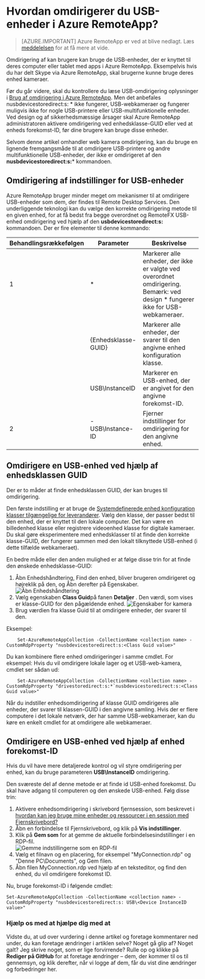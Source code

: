 <properties 
    pageTitle="Hvordan omdirigerer du USB-enheder i Azure RemoteApp? | Microsoft Azure" 
    description="Lær at bruge omdirigering til USB-enheder i Azure RemoteApp." 
    services="remoteapp" 
    documentationCenter="" 
    authors="lizap" 
    manager="mbaldwin" />

<tags 
    ms.service="remoteapp" 
    ms.workload="compute" 
    ms.tgt_pltfrm="na" 
    ms.devlang="na" 
    ms.topic="article" 
    ms.date="08/15/2016" 
    ms.author="elizapo" />



# <a name="how-do-you-redirect-usb-devices-in-azure-remoteapp"></a>Hvordan omdirigerer du USB-enheder i Azure RemoteApp?

> [AZURE.IMPORTANT]
> Azure RemoteApp er ved at blive nedlagt. Læs [meddelelsen](https://go.microsoft.com/fwlink/?linkid=821148) for at få mere at vide.

Omdirigering af kan brugere kan bruge de USB-enheder, der er knyttet til deres computer eller tablet med apps i Azure RemoteApp. Eksempelvis hvis du har delt Skype via Azure RemoteApp, skal brugerne kunne bruge deres enhed kameraer.

Før du går videre, skal du kontrollere du læse USB-omdirigering oplysninger i [Brug af omdirigering i Azure RemoteApp](remoteapp-redirection.md). Men det anbefales nusbdevicestoredirect:s: * ikke fungerer, USB-webkameraer og fungerer muligvis ikke for nogle USB-printere eller USB-multifunktionelle enheder. Ved design og af sikkerhedsmæssige årsager skal Azure RemoteApp administratoren aktivere omdirigering ved enhedsklasse-GUID eller ved at enheds forekomst-ID, før dine brugere kan bruge disse enheder.

Selvom denne artikel omhandler web kamera omdirigering, kan du bruge en lignende fremgangsmåde til at omdirigere USB-printere og andre multifunktionelle USB-enheder, der ikke er omdirigeret af den **nusbdevicestoredirect:s:*** kommandoen.

## <a name="redirection-options-for-usb-devices"></a>Omdirigering af indstillinger for USB-enheder
Azure RemoteApp bruger minder meget om mekanismer til at omdirigere USB-enheder som dem, der findes til Remote Desktop Services. Den underliggende teknologi kan du vælge den korrekte omdirigering metode til en given enhed, for at få bedst fra begge overordnet og RemoteFX USB-enhed omdirigering ved hjælp af den **usbdevicestoredirect:s:** kommandoen. Der er fire elementer til denne kommando:

| Behandlingsrækkefølgen | Parameter           | Beskrivelse                                                                                                                |
|------------------|---------------------|----------------------------------------------------------------------------------------------------------------------------|
| 1                | *                   | Markerer alle enheder, der ikke er valgte ved overordnet omdirigering. Bemærk: ved design * fungerer ikke for USB-webkameraer.  |
|                  | {Enhedsklasse-GUID} | Markerer alle enheder, der svarer til den angivne enhed konfiguration klasse.                                                           |
|                  | USB\InstanceID      | Markerer en USB-enhed, der er angivet for den angivne forekomst-ID.                                                                  |
| 2                | -USB\Instance-ID    | Fjerner indstillinger for omdirigering for den angivne enhed.                                                                 |

## <a name="redirecting-a-usb-device-by-using-the-device-class-guid"></a>Omdirigere en USB-enhed ved hjælp af enhedsklassen GUID
Der er to måder at finde enhedsklassen GUID, der kan bruges til omdirigering. 

Den første indstilling er at bruge de [Systemdefinerede enhed konfiguration klasser tilgængelige for leverandører](https://msdn.microsoft.com/library/windows/hardware/ff553426.aspx). Vælg den klasse, der passer bedst til den enhed, der er knyttet til den lokale computer. Det kan være en billedenhed klasse eller registrere videoenhed klasse for digitale kameraer. Du skal gøre eksperimentere med enhedsklasser til at finde den korrekte klasse-GUID, der fungerer sammen med den lokalt tilknyttede USB-enhed (i dette tilfælde webkameraet).

En bedre måde eller den anden mulighed er at følge disse trin for at finde den ønskede enhedsklasse-GUID:

1. Åbn Enhedshåndtering, Find den enhed, bliver brugeren omdirigeret og højreklik på den, og Åbn derefter på Egenskaber.
![Åbn Enhedshåndtering](./media/remoteapp-usbredir/ra-devicemanager.png)
2. Vælg egenskaben **Class Guid**på fanen **Detaljer** . Den værdi, som vises er klasse-GUID for den pågældende enhed.
![Egenskaber for kamera](./media/remoteapp-usbredir/ra-classguid.png)
3. Brug værdien fra klasse Guid til at omdirigere enheder, der svarer til den.

Eksempel:

        Set-AzureRemoteAppCollection -CollectionName <collection name> -CustomRdpProperty "nusbdevicestoredirect:s:<Class Guid value>"

Du kan kombinere flere enhed omdirigeringer i samme cmdlet. For eksempel: Hvis du vil omdirigere lokale lager og et USB-web-kamera, cmdlet ser sådan ud:

        Set-AzureRemoteAppCollection -CollectionName <collection name> -CustomRdpProperty "drivestoredirect:s:*`nusbdevicestoredirect:s:<Class Guid value>"

Når du indstiller enhedsomdirigering af klasse GUID omdirigeres alle enheder, der svarer til klassen-GUID i den angivne samling. Hvis der er flere computere i det lokale netværk, der har samme USB-webkameraer, kan du køre en enkelt cmdlet for at omdirigere alle webkameraer.

## <a name="redirecting-a-usb-device-by-using-the-device-instance-id"></a>Omdirigere en USB-enhed ved hjælp af enhed forekomst-ID

Hvis du vil have mere detaljerede kontrol og vil styre omdirigering per enhed, kan du bruge parameteren **USB\InstanceID** omdirigering.

Den sværeste del af denne metode er at finde id USB-enhed forekomst. Du skal have adgang til computeren og den ønskede USB-enhed. Følg disse trin:

1. Aktivere enhedsomdirigering i skrivebord fjernsession, som beskrevet i [hvordan kan jeg bruge mine enheder og ressourcer i en session med Fjernskrivebord?](http://windows.microsoft.com/en-us/windows7/How-can-I-use-my-devices-and-resources-in-a-Remote-Desktop-session)
2. Åbn en forbindelse til Fjernskrivebord, og klik på **Vis indstillinger**.
3. Klik på **Gem som** for at gemme de aktuelle forbindelsesindstillinger i en RDP-fil.  
    ![Gemme indstillingerne som en RDP-fil](./media/remoteapp-usbredir/ra-saveasrdp.png)
4. Vælg et filnavn og en placering, for eksempel "MyConnection.rdp" og "Denne PC\Documents", og Gem filen.
5. Åbn filen MyConnection.rdp ved hjælp af en teksteditor, og find den enhed, du vil omdirigere forekomst ID.

Nu, bruge forekomst-ID i følgende cmdlet:

    Set-AzureRemoteAppCollection -CollectionName <collection name> -CustomRdpProperty "nusbdevicestoredirect:s: USB\<Device InstanceID value>"



### <a name="help-us-help-you"></a>Hjælp os med at hjælpe dig med at 
Vidste du, at ud over vurdering i denne artikel og foretage kommentarer ned under, du kan foretage ændringer i artiklen selve? Noget gå glip af? Noget galt? Jeg skrive noget, som er lige forvirrende? Rulle op og klikke på **Rediger på GitHub** for at foretage ændringer – dem, der kommer til os til gennemsyn, og klik derefter, når vi logge af dem, får du vist dine ændringer og forbedringer her.